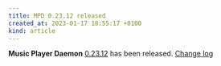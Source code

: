 ```yaml
---
title: MPD 0.23.12 released
created_at: 2023-01-17 18:55:17 +0100
kind: article
---
```


**Music Player Daemon** [0.23.12](/download/mpd/0.23/mpd-0.23.12.tar.xz) has been released.
[Change log](https://raw.githubusercontent.com/MusicPlayerDaemon/MPD/v0.23.12/NEWS)
